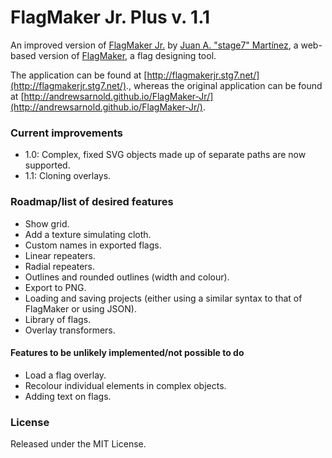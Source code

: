 FlagMaker Jr. Plus v. 1.1
=========================

An improved version of [FlagMaker Jr.](https://github.com/andrewsarnold/FlagMaker-Jr) by [Juan A. "stage7" Martínez](http://stg7.net), a web-based version of [FlagMaker](https://github.com/andrewsarnold/FlagMaker), a flag designing tool.

The application can be found at [http://flagmakerjr.stg7.net/](http://flagmakerjr.stg7.net/)., whereas the original application can be found at [http://andrewsarnold.github.io/FlagMaker-Jr/](http://andrewsarnold.github.io/FlagMaker-Jr/).

### Current improvements

* 1.0: Complex, fixed SVG objects made up of separate paths are now supported.
* 1.1: Cloning overlays.

### Roadmap/list of desired features

* Show grid.
* Add a texture simulating cloth.
* Custom names in exported flags.
* Linear repeaters.
* Radial repeaters.
* Outlines and rounded outlines (width and colour).
* Export to PNG.
* Loading and saving projects (either using a similar syntax to that of FlagMaker or using JSON).
* Library of flags.
* Overlay transformers.

#### Features to be unlikely implemented/not possible to do

* Load a flag overlay.
* Recolour individual elements in complex objects.
* Adding text on flags.

### License

Released under the MIT License.
